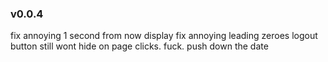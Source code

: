 ### v0.0.4
fix annoying 1 second from now display
fix annoying leading zeroes
logout button still wont hide on page clicks. fuck.
push down the date